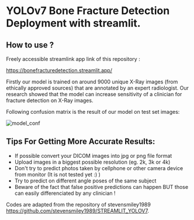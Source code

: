 # YOLOv7 Bone Fracture Detection Deployment with streamlit.

## How to use ?

Freely accessible streamlink app link of this repository : 

https://bonefracturedetection.streamlit.app/

Firstly our model is trained on around 9000 unique X-Ray images (from ethically approved sources) that are annotated by an expert radiologist. Our research showed that the model can increase sensitivity of a clinician for fracture detection on X-Ray images.

Following confusion matrix is the result of our model on test set images:

![model_conf](https://github.com/noneedanick/bonefracturedetection/assets/68031733/8b98c359-8558-4175-a0cd-2cbbb71281fb)

## Tips For Getting More Accurate Results:

- If possible convert your DICOM images into jpg or png file format
- Upload images in a biggest possible resolution (eg. 2k, 3k or 4k)
- Don't try to predict photos taken by cellphone or other camera device from monitor (It is not tested yet :) )
- Try to predict on different angle poses of the same subject
- Beware of the fact that false positive predictions can happen BUT those can easily differenciated by any clinician !

Codes are adapted from the repository of stevensmiley1989 https://github.com/stevensmiley1989/STREAMLIT_YOLOV7. 
